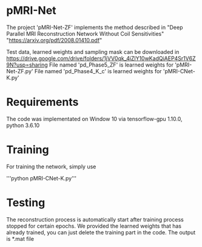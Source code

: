 # pMRI-Net

The project 'pMRI-Net-ZF' implements the method described in "Deep Parallel MRI Reconstruction Network Without Coil Sensitivities"
"https://arxiv.org/pdf/2008.01410.pdf"

Test data, learned weights and sampling mask can be downloaded in https://drive.google.com/drive/folders/1jVV0qk_4iZlY10wKadQiAEP4Sr1V6Z9N?usp=sharing
File named 'pd_Phase5_ZF' is learned weights for 'pMRI-Net-ZF.py'
File named 'pd_Phase4_K_c' is learned weights for 'pMRI-CNet-K.py'

# Requirements

The code was implementated on Window 10 via tensorflow-gpu 1.10.0, python 3.6.10

# Training

For training the network, simply use

'''python pMRI-CNet-K.py'''


# Testing

The reconstruction process is automatically start after training process stopped for certain epochs.
We provided the learned weights that has already trained, you can just delete the training part in the code.
The output is *.mat file
